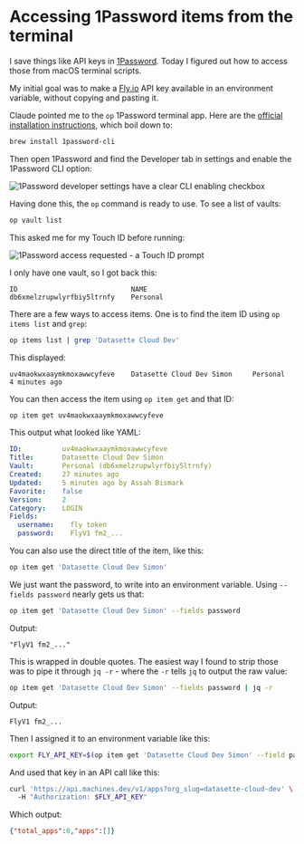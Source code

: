 # Accessing 1Password items from the terminal

I save things like API keys in [1Password](https://1password.com/). Today I figured out how to access those from macOS terminal scripts.

My initial goal was to make a [Fly.io](https://fly.io/) API key available in an environment variable, without copying and pasting it.

Claude pointed me to the `op` 1Password terminal app. Here are the [official installation instructions](https://developer.1password.com/docs/cli/get-started/), which boil down to:

```bash
brew install 1password-cli
```
Then open 1Password and find the Developer tab in settings and enable the 1Password CLI option:

![1Password developer settings have a clear CLI enabling checkbox](https://github.com/simonw/til/assets/9599/5d96abaf-e148-4090-ab33-2d9c365eeaf3)

Having done this, the `op` command is ready to use. To see a list of vaults:

```bash
op vault list
```
This asked me for my Touch ID before running:

![1Password access requested - a Touch ID prompt](https://github.com/simonw/til/assets/9599/b51b2450-ea97-409d-9b76-46d7809cc6fe)

I only have one vault, so I got back this:
```
ID                            NAME
db6xmelzrupwlyrfbiy5ltrnfy    Personal
```
There are a few ways to access items. One is to find the item ID using `op items list` and `grep`:

```bash
op items list | grep 'Datasette Cloud Dev'
```
This displayed:
```
uv4maokwxaaymkmoxawwcyfeve    Datasette Cloud Dev Simon     Personal     4 minutes ago
```
You can then access the item using `op item get` and that ID:

```bash
op item get uv4maokwxaaymkmoxawwcyfeve
```
This output what looked like YAML:
```yaml
ID:          uv4maokwxaaymkmoxawwcyfeve
Title:       Datasette Cloud Dev Simon
Vault:       Personal (db6xmelzrupwlyrfbiy5ltrnfy)
Created:     27 minutes ago
Updated:     5 minutes ago by Assah Bismark
Favorite:    false
Version:     2
Category:    LOGIN
Fields:
  username:    fly token
  password:    FlyV1 fm2_...
```
You can also use the direct title of the item, like this:
```bash
op item get 'Datasette Cloud Dev Simon'
```
We just want the password, to write into an environment variable. Using `--fields password` nearly gets us that:
```bash
op item get 'Datasette Cloud Dev Simon' --fields password
```
Output:
```
"FlyV1 fm2_..."
```
This is wrapped in double quotes. The easiest way I found to strip those was to pipe it through `jq -r` - where the `-r` tells `jq` to output the raw value:
```bash
op item get 'Datasette Cloud Dev Simon' --fields password | jq -r
```
Output:
```
FlyV1 fm2_...
```
Then I assigned it to an environment variable like this:

```bash
export FLY_API_KEY=$(op item get 'Datasette Cloud Dev Simon' --field password | jq -r)
```
And used that key in an API call like this:
```bash
curl 'https://api.machines.dev/v1/apps?org_slug=datasette-cloud-dev' \ 
  -H "Authorization: $FLY_API_KEY"
```
Which output:
```json
{"total_apps":0,"apps":[]}
```
